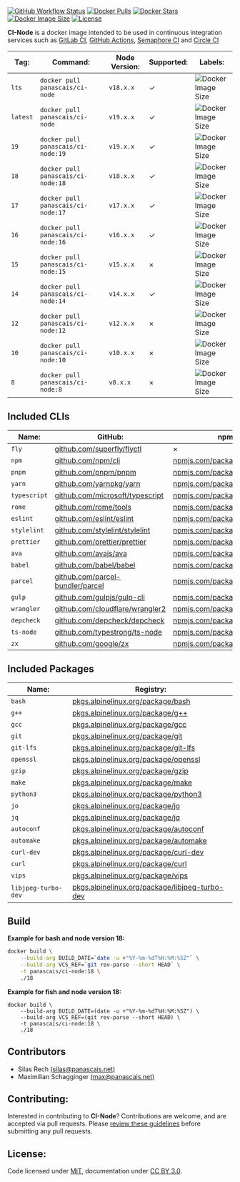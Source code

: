 [![GitHub Workflow Status](https://img.shields.io/github/actions/workflow/status/panascais-docker/ci-node/main.yml?branch=master&style=flat-square)](https://github.com/panascais-docker/ci-node/actions?query=workflow%3Amain)
[![Docker Pulls](https://img.shields.io/docker/pulls/panascais/ci-node.svg?style=flat-square)](https://hub.docker.com/r/panascais/ci-node)
[![Docker Stars](https://img.shields.io/docker/stars/panascais/ci-node.svg?style=flat-square)](https://hub.docker.com/r/panascais/ci-node)
[![Docker Image Size](https://img.shields.io/docker/image-size/panascais/ci-node.svg?style=flat-square)](https://hub.docker.com/r/panascais/ci-node)
[![License](https://img.shields.io/github/license/panascais-docker/ci-node.svg?style=flat-square)](https://hub.docker.com/r/panascais/ci-node)

**CI-Node** is a docker image intended to be used in continuous integration services such as [GitLab CI](https://about.gitlab.com/stages-devops-lifecycle/continuous-integration/), [GitHub Actions](https://github.com/features/actions), [Semaphore CI](https://semaphoreci.com) and [Circle CI](https://circleci.com)

| **Tag:** | **Command:**                       | **Node Version:** | **Supported:** | **Labels:**                                                                                                   |
| -------- | ---------------------------------- | ----------------- | -------------- | ------------------------------------------------------------------------------------------------------------- |
| `lts`    | `docker pull panascais/ci-node`    | `v18.x.x`         | ✓              | ![Docker Image Size](https://img.shields.io/docker/image-size/panascais/ci-node/lts.svg?style=flat-square)    |
| `latest` | `docker pull panascais/ci-node`    | `v19.x.x`         | ✓              | ![Docker Image Size](https://img.shields.io/docker/image-size/panascais/ci-node/latest.svg?style=flat-square) |
| `19`     | `docker pull panascais/ci-node:19` | `v19.x.x`         | ✓              | ![Docker Image Size](https://img.shields.io/docker/image-size/panascais/ci-node/19.svg?style=flat-square)     |
| `18`     | `docker pull panascais/ci-node:18` | `v18.x.x`         | ✓              | ![Docker Image Size](https://img.shields.io/docker/image-size/panascais/ci-node/18.svg?style=flat-square)     |
| `17`     | `docker pull panascais/ci-node:17` | `v17.x.x`         | ✓              | ![Docker Image Size](https://img.shields.io/docker/image-size/panascais/ci-node/17.svg?style=flat-square)     |
| `16`     | `docker pull panascais/ci-node:16` | `v16.x.x`         | ✓              | ![Docker Image Size](https://img.shields.io/docker/image-size/panascais/ci-node/16.svg?style=flat-square)     |
| `15`     | `docker pull panascais/ci-node:15` | `v15.x.x`         | ×              | ![Docker Image Size](https://img.shields.io/docker/image-size/panascais/ci-node/15.svg?style=flat-square)     |
| `14`     | `docker pull panascais/ci-node:14` | `v14.x.x`         | ✓              | ![Docker Image Size](https://img.shields.io/docker/image-size/panascais/ci-node/14.svg?style=flat-square)     |
| `12`     | `docker pull panascais/ci-node:12` | `v12.x.x`         | ×              | ![Docker Image Size](https://img.shields.io/docker/image-size/panascais/ci-node/12.svg?style=flat-square)     |
| `10`     | `docker pull panascais/ci-node:10` | `v10.x.x`         | ×              | ![Docker Image Size](https://img.shields.io/docker/image-size/panascais/ci-node/10.svg?style=flat-square)     |
| `8`      | `docker pull panascais/ci-node:8`  | `v8.x.x`          | ×              | ![Docker Image Size](https://img.shields.io/docker/image-size/panascais/ci-node/8.svg?style=flat-square)      |

## Included CLIs

| **Name:**    | **GitHub:**                                                                | **npm:**                                                                                     |
| ------------ | -------------------------------------------------------------------------- | -------------------------------------------------------------------------------------------- |
| `fly`        | [github.com/superfly/flyctl](https://github.com/superfly/flyctl)           | ×                                                                                            |
| `npm`        | [github.com/npm/cli](https://github.com/npm/cli)                           | [npmjs.com/package/npm](https://www.npmjs.com/package/npm)                                   |
| `pnpm`       | [github.com/pnpm/pnpm](https://github.com/pnpm/pnpm)                       | [npmjs.com/package/pnpm](https://www.npmjs.com/package/pnpm)                                 |
| `yarn`       | [github.com/yarnpkg/yarn](https://github.com/yarnpkg/yarn)                 | [npmjs.com/package/yarn](https://www.npmjs.com/package/yarn)                                 |
| `typescript` | [github.com/microsoft/typescript](https://github.com/microsoft/typescript) | [npmjs.com/package/typescript](https://www.npmjs.com/package/typescript)                     |
| `rome`       | [github.com/rome/tools](https://github.com/rome/tools)                     | [npmjs.com/package/rome](https://www.npmjs.com/package/rome)                                 |
| `eslint`     | [github.com/eslint/eslint](https://github.com/eslint/eslint)               | [npmjs.com/package/eslint](https://www.npmjs.com/package/eslint)                             |
| `stylelint`  | [github.com/stylelint/stylelint](https://github.com/stylelint/stylelint)   | [npmjs.com/package/stylelint](https://www.npmjs.com/package/stylelint)                       |
| `prettier`   | [github.com/prettier/prettier](https://github.com/prettier/prettier)       | [npmjs.com/package/prettier](https://www.npmjs.com/package/prettier)                         |
| `ava`        | [github.com/avajs/ava](https://github.com/avajs/ava)                       | [npmjs.com/package/ava](https://www.npmjs.com/package/ava)                                   |
| `babel`      | [github.com/babel/babel](https://github.com/babel/babel)                   | [npmjs.com/package/@babel/cli](https://www.npmjs.com/package/@babel/cli)                     |
| `parcel`     | [github.com/parcel-bundler/parcel](https://github.com/parcel-bundler/parcel) | [npmjs.com/package/parcel](https://www.npmjs.com/package/parcel)                           |
| `gulp`       | [github.com/gulpjs/gulp-cli](https://github.com/gulpjs/gulp-cli)           | [npmjs.com/package/gulp-cli](https://www.npmjs.com/package/gulp-cli)                         |
| `wrangler`   | [github.com/cloudflare/wrangler2](https://github.com/cloudflare/wrangler2) | [npmjs.com/package/wrangler](https://www.npmjs.com/package/wrangler)                         |
| `depcheck`   | [github.com/depcheck/depcheck](https://github.com/depcheck/depcheck)       | [npmjs.com/package/depcheck](https://www.npmjs.com/package/depcheck)                         |
| `ts-node`    | [github.com/typestrong/ts-node](https://github.com/typestrong/ts-node)     | [npmjs.com/package/ts-node](https://www.npmjs.com/package/ts-node)                           |
| `zx`         | [github.com/google/zx](https://github.com/google/zx)                       | [npmjs.com/package/zx](https://www.npmjs.com/package/zx)                                     |

## Included Packages

| **Name:**           | **Registry:**                                                                                                             |
| ------------------- | ------------------------------------------------------------------------------------------------------------------------- |
| `bash`              | [pkgs.alpinelinux.org/package/bash](https://pkgs.alpinelinux.org/package/edge/main/x86_64/bash)                           |
| `g++`               | [pkgs.alpinelinux.org/package/g++](https://pkgs.alpinelinux.org/package/edge/main/x86_64/g++)                             |
| `gcc`               | [pkgs.alpinelinux.org/package/gcc](https://pkgs.alpinelinux.org/package/edge/main/x86_64/gcc)                             |
| `git`               | [pkgs.alpinelinux.org/package/git](https://pkgs.alpinelinux.org/package/edge/main/x86_64/git)                             |
| `git-lfs`           | [pkgs.alpinelinux.org/package/git-lfs](https://pkgs.alpinelinux.org/package/edge/community/x86_64/git-lfs)                |
| `openssl`           | [pkgs.alpinelinux.org/package/openssl](https://pkgs.alpinelinux.org/package/edge/main/x86_64/openssl)                     |
| `gzip`              | [pkgs.alpinelinux.org/package/gzip](https://pkgs.alpinelinux.org/package/edge/main/x86_64/gzip)                           |
| `make`              | [pkgs.alpinelinux.org/package/make](https://pkgs.alpinelinux.org/package/edge/main/x86_64/make)                           |
| `python3`           | [pkgs.alpinelinux.org/package/python3](https://pkgs.alpinelinux.org/package/edge/main/x86_64/python3)                     |
| `jo`                | [pkgs.alpinelinux.org/package/jo](https://pkgs.alpinelinux.org/package/edge/community/x86_64/jo)                          |
| `jq`                | [pkgs.alpinelinux.org/package/jq](https://pkgs.alpinelinux.org/package/edge/main/x86_64/jq)                               |
| `autoconf`          | [pkgs.alpinelinux.org/package/autoconf](https://pkgs.alpinelinux.org/package/edge/main/x86_64/autoconf)                   |
| `automake`          | [pkgs.alpinelinux.org/package/automake](https://pkgs.alpinelinux.org/package/edge/main/x86_64/automake)                   |
| `curl-dev`          | [pkgs.alpinelinux.org/package/curl-dev](https://pkgs.alpinelinux.org/package/edge/main/x86_64/curl-dev)                   |
| `curl`              | [pkgs.alpinelinux.org/package/curl](https://pkgs.alpinelinux.org/package/edge/main/x86_64/curl)                           |
| `vips`              | [pkgs.alpinelinux.org/package/vips](https://pkgs.alpinelinux.org/package/edge/testing/x86_64/vips)                        |
| `libjpeg-turbo-dev` | [pkgs.alpinelinux.org/package/libjpeg-turbo-dev](https://pkgs.alpinelinux.org/package/edge/main/x86_64/libjpeg-turbo-dev) |

## Build

**Example for bash and node version 18:**

```sh
docker build \
    --build-arg BUILD_DATE=`date -u +"%Y-%m-%dT%H:%M:%SZ"` \
    --build-arg VCS_REF=`git rev-parse --short HEAD` \
    -t panascais/ci-node:18 \
    ./18
```

**Example for fish and node version 18:**

```fish
docker build \
    --build-arg BUILD_DATE=(date -u +"%Y-%m-%dT%H:%M:%SZ") \
    --build-arg VCS_REF=(git rev-parse --short HEAD) \
    -t panascais/ci-node:18 \
    ./18
```

## Contributors

- Silas Rech [(silas@panascais.net)](mailto:silas@panascais.net)
- Maximilian Schagginger [(max@panascais.net)](mailto:max@panascais.net)

## Contributing:

Interested in contributing to **CI-Node**? Contributions are welcome, and are accepted via pull requests. Please [review these guidelines](contributing.md) before submitting any pull requests.

## License:

Code licensed under [MIT](license.md), documentation under [CC BY 3.0](https://creativecommons.org/licenses/by/3.0/).
